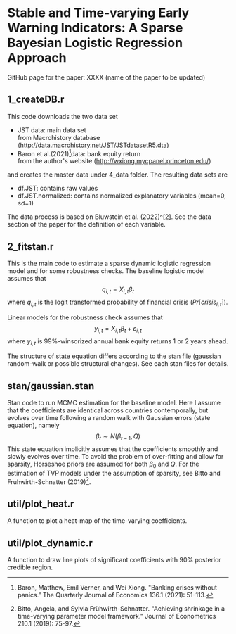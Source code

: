# Stable and Time-varying Early Warning Indicators: A Sparse Bayesian Logistic Regression Approach

GitHub page for the paper: XXXX (name of the paper to be updated)

## 1_createDB.r
This code downloads the two data set
- JST data: main data set  
 from Macrohistory database (http://data.macrohistory.net/JST/JSTdatasetR5.dta) 
 - Baron et al.(2021)[^1]data: bank equity return  
 from the author's website (http://wxiong.mycpanel.princeton.edu/)

[^1]: Baron, Matthew, Emil Verner, and Wei Xiong. "Banking crises without panics." The Quarterly Journal of Economics 136.1 (2021): 51-113.

 and creates the master data under 4_data folder. The resulting data sets are
- df.JST: contains raw values
- df.JST.normalized: contains normalized explanatory variables (mean=0, sd=1)

The data process is based on Bluwstein et al. (2022)^[2]. See the data section of the paper for the definition of each variable.
[^2]: Bluwstein, Kristina, et al. "Credit growth, the yield curve and financial crisis prediction: Evidence from a machine learning approach." (2021).

## 2_fitstan.r
This is the main code to estimate a sparse dynamic logistic regression model and for some robustness checks. The baseline logistic model assumes that 
$$q_{i,t} = X_{i,t}\beta_t$$
where $q_{i,t}$ is the logit transformed probability of financial crisis ($Pr[crisis_{i,t}]$). 

Linear models for the robustness check assumes that 
$$y_{i,t} = X_{i,t}\beta_t + \varepsilon_{i,t}$$
where $y_{i,t}$ is 99%-winsorized annual bank equity returns 1 or 2 years ahead. 

The structure of state equation differs according to the stan file (gaussian random-walk or possible structural changes). See each stan files for details.

## stan/gaussian.stan
Stan code to run MCMC estimation for the baseline model. Here I assume that the coefficients are identical across countries contemporally, but evolves over time following a random walk with Gaussian errors (state equation), namely
$$\beta_t \sim N(\beta_{t-1}, Q)$$
This state equation implicitly assumes that the coefficients smoothly and slowly evolves over time. To avoid the problem of over-fitting and allow for sparsity, Horseshoe priors are assumed for both $\beta_0$ and $Q$. For the estimation of TVP models under the assumption of sparsity, see Bitto and Fruhwirth-Schnatter (2019)[^3].

[^3]: Bitto, Angela, and Sylvia Frühwirth-Schnatter. "Achieving shrinkage in a time-varying parameter model framework." Journal of Econometrics 210.1 (2019): 75-97.

## util/plot_heat.r
A function to plot a heat-map of the time-varying coefficients. 

## util/plot_dynamic.r
A function to draw line plots of significant coefficients with 90% posterior credible region.
